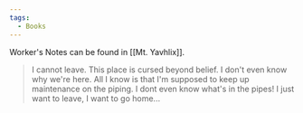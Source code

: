 ```yaml
---
tags:
  - Books
---
```



Worker's Notes can be found in [[Mt. Yavhlix]].

> I cannot leave. This place is cursed beyond belief. I don't even know why we're here. All I know is that I'm supposed to keep up maintenance on the piping. I dont even know what's in the pipes! I just want to leave, I want to go home...



